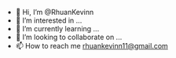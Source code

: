 - 👋 Hi, I’m @RhuanKevinn
- 👀 I’m interested in ...
- 🌱 I’m currently learning ...
- 💞️ I’m looking to collaborate on ...
- 📫 How to reach me rhuankevinn11@gmail.com

<!---
RhuanKevinn/RhuanKevinn is a ✨ special ✨ repository because its `README.md` (this file) appears on your GitHub profile.
You can click the Preview link to take a look at your changes.
--->
